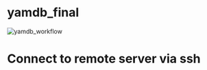 # yamdb_final
![yamdb_workflow](https://github.com/antonzubar/yamdb_final/actions/workflows/yamdb_workflow.yaml/badge.svg)

# Connect to remote server via ssh
